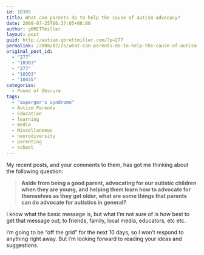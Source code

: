 ```yaml
---
id: 10305
title: What can parents do to help the cause of autism advocacy?
date: 2008-07-25T06:37:05+00:00
author: gBRETTmiller
layout: post
guid: http://autism.gbrettmiller.com/?p=277
permalink: /2008/07/25/what-can-parents-do-to-help-the-cause-of-autism-advocacy/
original_post_id:
  - "277"
  - "10303"
  - "277"
  - "10303"
  - "10435"
categories:
  - Pound of Obscure
tags:
  - "asperger's syndrome"
  - Autism Parents
  - Education
  - learning
  - media
  - Miscellaneous
  - neurodiversity
  - parenting
  - school
---
```

My recent posts, and your comments to them, has got me thinking about the following question:

> **Aside from being a good parent, advocating for our autistic children when they are young, and helping them learn how to advocate for themselves as they get older, what are some things that parents can do advocate for autistics in general?**

I know what the basic message is, but what I&#8217;m not sure of is how best to get that message out; to friends, family, local media, educators, etc etc.

I&#8217;m going to be &#8220;off the grid&#8221; for the next 10 days, so I won&#8217;t respond to anything right away. But I&#8217;m looking forward to reading your ideas and suggestions.